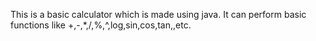This is a basic calculator which is made using java.
It can perform basic functions like +,-,*,/,%,^,log,sin,cos,tan,[](GIF),etc.
